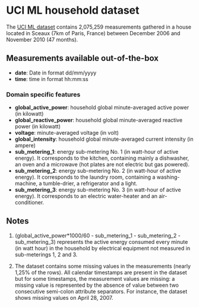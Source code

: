 # UCI ML household dataset

The [UCI ML dataset](https://archive.ics.uci.edu/ml/datasets/Individual+household+electric+power+consumption) contains 2,075,259 measurements gathered in a house located in Sceaux (7km of Paris, France) between December 2006 and November 2010 (47 months).

## Measurements available out-of-the-box

* **date**: Date in format dd/mm/yyyy
* **time**: time in format hh:mm:ss

### Domain specific features

* **global_active_power**: household global minute-averaged active power (in kilowatt)
* **global_reactive_power**: household global minute-averaged reactive power (in kilowatt)
* **voltage**: minute-averaged voltage (in volt)
* **global_intensity**: household global minute-averaged current intensity (in ampere)
* **sub_metering_1**: energy sub-metering No. 1 (in watt-hour of active energy). It corresponds to the kitchen, containing mainly a dishwasher, an oven and a microwave (hot plates are not electric but gas powered).
* **sub_metering_2**: energy sub-metering No. 2 (in watt-hour of active energy). It corresponds to the laundry room, containing a washing-machine, a tumble-drier, a refrigerator and a light.
* **sub_metering_3**: energy sub-metering No. 3 (in watt-hour of active energy). It corresponds to an electric water-heater and an air-conditioner.


## Notes

1. (global_active_power*1000/60 - sub_metering_1 - sub_metering_2 - sub_metering_3) represents the active energy consumed every minute (in watt hour) in the household by electrical equipment not measured in sub-meterings 1, 2 and 3.

2. The dataset contains some missing values in the measurements (nearly 1,25% of the rows). All calendar timestamps are present in the dataset but for some timestamps, the measurement values are missing: a missing value is represented by the absence of value between two consecutive semi-colon attribute separators. For instance, the dataset shows missing values on April 28, 2007.